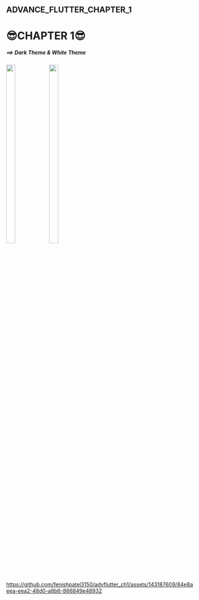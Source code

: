 
## ADVANCE_FLUTTER_CHAPTER_1                                                        
<p>
  <h1> 😎CHAPTER 1😎 </h1>
<h5>==> Dark Theme & White Theme </h5>
  <img src = "https://github.com/fenishpatel3150/advflutter_ch1/assets/143187609/47055094-0dca-4793-b7d4-497a9945564d" width=22% height=35%>
  <img src = "https://github.com/fenishpatel3150/advflutter_ch1/assets/143187609/ffaad260-2557-43ed-86f6-276e7ee6cdc7" width=22% height=35%>
 

https://github.com/fenishpatel3150/advflutter_ch1/assets/143187609/84e8aeea-eea2-48d0-a8b6-866849e48932


</p>

